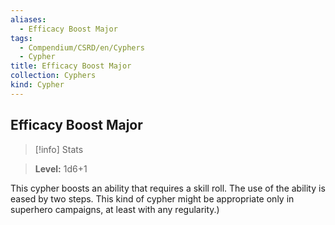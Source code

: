 ```yaml
---
aliases:
  - Efficacy Boost Major
tags:
  - Compendium/CSRD/en/Cyphers
  - Cypher
title: Efficacy Boost Major
collection: Cyphers
kind: Cypher
---
```

## Efficacy Boost Major    
>[!info] Stats    
> **Level:** 1d6+1  
    
This cypher boosts an ability that requires a skill roll. The use of the ability is eased by two steps. This kind of cypher might be appropriate only in superhero campaigns, at least with any regularity.)